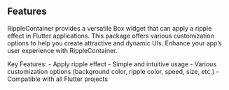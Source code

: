 ## Features

RippleContainer provides a versatile Box widget that can apply a ripple effect in Flutter applications. This package offers various customization options to help you create attractive and dynamic UIs. Enhance your app’s user experience with RippleContainer.

Key Features:
	- Apply ripple effect
	- Simple and intuitive usage
	- Various customization options (background color, ripple color, speed, size, etc.)
	- Compatible with all Flutter projects